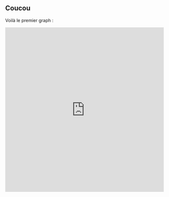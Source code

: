 ## Coucou

Voilà le premier graph :

<iframe id="igraph" scrolling="no" style="border:none;" seamless="seamless" src="https://quentinensae.github.io/Site-Accident-Voiture/r%C3%A9partition.html.embed" height="525" width="100%"></iframe>
